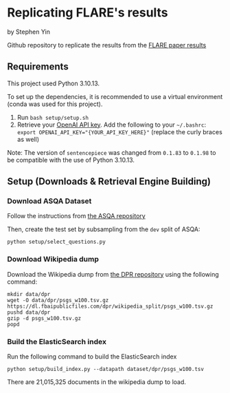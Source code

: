 # Replicating FLARE's results

by Stephen Yin

Github repository to replicate the results from the [FLARE paper results](https://github.com/jzbjyb/FLARE)

## Requirements
This project used Python 3.10.13.

To set up the dependencies, it is recommended to use a virtual environment (conda was used for this project).

1. Run ```bash setup/setup.sh```
1. Retrieve your [OpenAI API key](https://platform.openai.com/account/api-keys). Add the following to your ```~/.bashrc```: ```export OPENAI_API_KEY="{YOUR_API_KEY_HERE}"``` (replace the curly braces as well)

Note: The version of ```sentencepiece``` was changed from ```0.1.83``` to ```0.1.98``` to be compatible with the use of Python 3.10.13.

## Setup (Downloads & Retrieval Engine Building)


### Download ASQA Dataset

Follow the instructions from [the ASQA repository](https://github.com/google-research/language/tree/master/language/asqa)

Then, create the test set by subsampling from the ```dev``` split of ASQA:
```
python setup/select_questions.py
```

### Download Wikipedia dump
Download the Wikipedia dump from [the DPR repository](https://github.com/facebookresearch/DPR/blob/main/dpr/data/download_data.py#L32) using the following command:
```shell
mkdir data/dpr
wget -O data/dpr/psgs_w100.tsv.gz https://dl.fbaipublicfiles.com/dpr/wikipedia_split/psgs_w100.tsv.gz
pushd data/dpr
gzip -d psgs_w100.tsv.gz
popd
```

### Build the ElasticSearch index

Run the following command to build the ElasticSearch index

```
python setup/build_index.py --datapath dataset/dpr/psgs_w100.tsv
```

There are 21,015,325 documents in the wikipedia dump to load.
